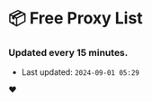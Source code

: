 # :package: Free Proxy List
### Updated every 15 minutes.

- Last updated: `2024-09-01 05:29`

:heart:
